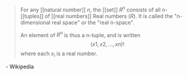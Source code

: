 > For any [[natural number]] $n$, the [[set]] $R^n$ consists of all n-[[tuples]] of [[real numbers]] Real numbers ($R$). It is called the "n-dimensional real space" or the "real n-space". 
> 
> An element of $R^n$ is thus a n-tuple, and is written
$$
 (x1,x2,…,xn)!
$$ where each $x_{i}$ is a real number.

\- Wikipedia

 


